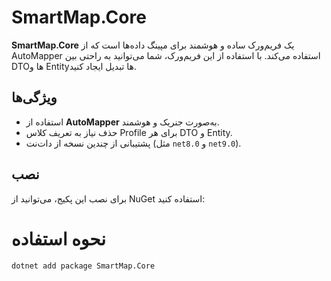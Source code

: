 # SmartMap.Core

**SmartMap.Core** یک فریم‌ورک ساده و هوشمند برای مپینگ داده‌ها است که از AutoMapper استفاده می‌کند. با استفاده از این فریم‌ورک، شما می‌توانید به راحتی بین DTOها و Entityها تبدیل ایجاد کنید.

## ویژگی‌ها

- استفاده از **AutoMapper** به‌صورت جنریک و هوشمند.
- حذف نیاز به تعریف کلاس Profile برای هر DTO و Entity.
- پشتیبانی از چندین نسخه از دات‌نت (مثل `net8.0` و `net9.0`).

## نصب

برای نصب این پکیج، می‌توانید از NuGet استفاده کنید:

# نحوه استفاده

```bash
dotnet add package SmartMap.Core
